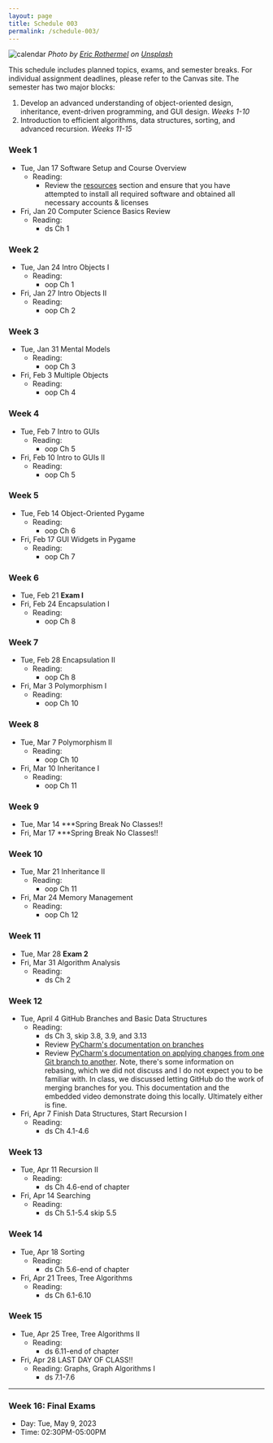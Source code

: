 ```yaml
---
layout: page
title: Schedule 003
permalink: /schedule-003/
---
```


![calendar](/img/eric-rothermel-FoKO4DpXamQ-unsplash-med.jpg)
*Photo by <a href="https://unsplash.com/@erothermel?utm_source=unsplash&utm_medium=referral&utm_content=creditCopyText">Eric Rothermel</a> on <a href="https://unsplash.com/s/photos/calendar?utm_source=unsplash&utm_medium=referral&utm_content=creditCopyText">Unsplash</a>*

This schedule includes planned topics, exams, and semester breaks. For individual assignment deadlines, please refer to the Canvas site. The semester has two major blocks:
1. Develop an advanced understanding of object-oriented design, inheritance, event-driven programming, and GUI design. *Weeks 1-10*
1. Introduction to efficient algorithms, data structures, sorting, and advanced recursion. *Weeks 11-15*

### Week 1 
- Tue, Jan 17 Software Setup and Course Overview
    - Reading: 
      - Review the [resources](/resources) section and ensure that you have attempted to install all required software and obtained all necessary accounts & licenses
- Fri, Jan 20 Computer Science Basics Review
    - Reading:
      - ds Ch 1

### Week 2
- Tue, Jan 24 Intro Objects I
  - Reading: 
    - oop Ch 1
- Fri, Jan 27 Intro Objects II
  - Reading: 
    - oop Ch 2

### Week 3
- Tue, Jan 31 Mental Models
  - Reading: 
    - oop Ch 3
- Fri, Feb 3 Multiple Objects
  - Reading: 
    - oop Ch 4

### Week 4
- Tue, Feb 7 Intro to GUIs
  - Reading:
    - oop Ch 5
- Fri, Feb 10 Intro to GUIs II
  - Reading:
    - oop Ch 5

### Week 5
- Tue, Feb 14 Object-Oriented Pygame
  - Reading:
    - oop Ch 6
- Fri, Feb 17 GUI Widgets in Pygame
  - Reading:
    - oop Ch 7 

### Week 6
- Tue, Feb 21 **Exam I** 
- Fri, Feb 24 Encapsulation I
  - Reading:
    - oop Ch 8

### Week 7
- Tue, Feb 28 Encapsulation II 
  - Reading:
    - oop Ch 8
- Fri, Mar 3 Polymorphism I
  - Reading:
    - oop Ch 10

### Week 8
- Tue, Mar 7 Polymorphism II
  - Reading:
    - oop Ch 10
- Fri, Mar 10 Inheritance I
  - Reading:
    - oop Ch 11

### Week 9
- Tue, Mar 14 ***Spring Break No Classes!!
- Fri, Mar 17 ***Spring Break No Classes!!

### Week 10
- Tue, Mar 21 Inheritance II
  - Reading:
    - oop Ch 11
- Fri, Mar 24 Memory Management
  - Reading:
    - oop Ch 12

### Week 11
- Tue, Mar 28 **Exam 2**
- Fri, Mar 31 Algorithm Analysis
  - Reading:
    - ds Ch 2

### Week 12
- Tue, April 4 GitHub Branches and Basic Data Structures
  - Reading:
    - ds Ch 3, skip 3.8, 3.9, and 3.13
    - Review [PyCharm's documentation on branches](https://www.jetbrains.com/help/pycharm/manage-branches.html)
    - Review [PyCharm's documentation on applying changes from one Git branch to another](https://www.jetbrains.com/help/pycharm/apply-changes-from-one-branch-to-another.html). Note, there's some information on rebasing, which we did not discuss and I do not expect you to be familiar with. In class, we discussed letting GitHub do the work of merging branches for you. This documentation and the embedded video demonstrate doing this locally. Ultimately either is fine.
- Fri, Apr 7 Finish Data Structures, Start Recursion I
  - Reading:
    - ds Ch 4.1-4.6

### Week 13
- Tue, Apr 11 Recursion II
  - Reading:
    - ds Ch 4.6-end of chapter
- Fri, Apr 14 Searching
  - Reading: 
    - ds Ch 5.1-5.4 skip 5.5
    
### Week 14
- Tue, Apr 18 Sorting
  - Reading:
    - ds Ch 5.6-end of chapter
- Fri, Apr 21 Trees, Tree Algorithms
  - Reading:
    - ds Ch 6.1-6.10 

### Week 15
- Tue, Apr 25 Tree, Tree Algorithms II
  - Reading: 
    - ds 6.11-end of chapter
- Fri, Apr 28 LAST DAY OF CLASS!!
  - Reading: Graphs, Graph Algorithms I
    - ds 7.1-7.6

  
---

### Week 16: Final Exams
- Day: Tue, May 9, 2023	
- Time: 02:30PM-05:00PM
